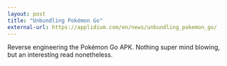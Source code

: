 ```yaml
---
layout: post
title: "Unbundling Pokémon Go"
external-url: https://applidium.com/en/news/unbundling_pokemon_go/
---
```


Reverse engineering the Pokémon Go APK. Nothing super mind blowing, but an interesting read nonetheless. 
